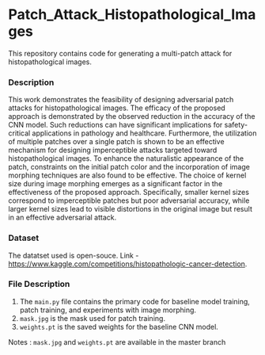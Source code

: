# Patch_Attack_Histopathological_Images
This repository contains code for generating a multi-patch attack for histopathological images. 
### Description 
This work demonstrates the feasibility of designing adversarial patch attacks for histopathological images. The efficacy of the proposed approach is demonstrated by the observed reduction in the accuracy of the CNN model. Such reductions can have significant implications for safety-critical applications in pathology and healthcare. Furthermore, the utilization of multiple patches over a single patch is shown to be an effective mechanism for designing imperceptible attacks targeted toward histopathological images. To enhance the naturalistic appearance of the patch, constraints on the initial patch color and the incorporation of image morphing techniques are also found to be effective. The choice of kernel size during image morphing emerges as a significant factor in the effectiveness of the proposed approach. Specifically, smaller kernel sizes correspond to imperceptible patches but poor adversarial accuracy, while larger kernel sizes lead to visible distortions in the original image but result in an effective adversarial attack.
### Dataset
The datatset used is open-souce. Link - https://www.kaggle.com/competitions/histopathologic-cancer-detection.

### File Description 
1. The `main.py` file contains the primary code for baseline model training, patch training, and experiments with image morphing. 
2. `mask.jpg` is the mask used for patch training. 
3. `weights.pt` is the saved weights for the baseline CNN model. 

Notes : `mask.jpg` and `weights.pt` are available in the master branch 
